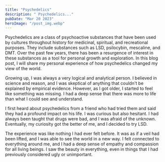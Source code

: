 ```yaml
---
title: "Psychedelics"
description: " Psychedelics..."
pubDate: "Mar 20 2023"
heroImage: "/post_img.webp"
---
```


Psychedelics are a class of psychoactive substances that have been used by cultures throughout history for medicinal, spiritual, and recreational purposes. They include substances such as LSD, psilocybin, mescaline, and DMT. Over the past few years, there has been a resurgence of interest in these substances as a tool for personal growth and exploration. In this blog post, I will share my personal experience of how psychedelics changed my view of the world.

Growing up, I was always a very logical and analytical person. I believed in science and reason, and I was skeptical of anything that couldn't be explained by empirical evidence. However, as I got older, I started to feel like something was missing. I had a deep sense that there was more to life than what I could see and understand.

I first heard about psychedelics from a friend who had tried them and said they had a profound impact on his life. I was curious but also hesitant. I had always been taught that drugs were bad, and I was afraid of the unknown. Eventually, my curiosity got the better of me, and I decided to try LSD.

The experience was like nothing I had ever felt before. It was as if a veil had been lifted, and I was able to see the world in a new way. I felt connected to everything around me, and I had a deep sense of empathy and compassion for all living beings. I saw the beauty in everything, even in things that I had previously considered ugly or unimportant.